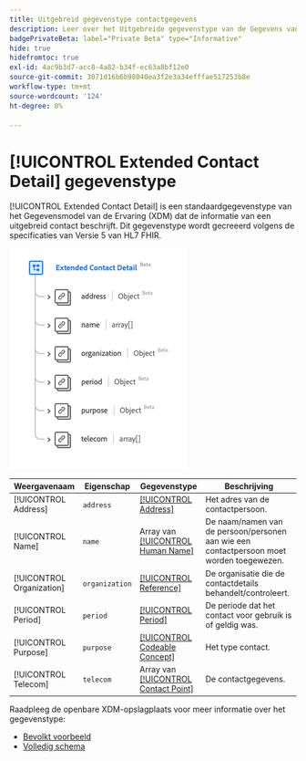 ```yaml
---
title: Uitgebreid gegevenstype contactgegevens
description: Leer over het Uitgebreide gegevenstype van de Gegevens van de Ervaring van het Contact Model (XDM).
badgePrivateBeta: label="Private Beta" type="Informative"
hide: true
hidefromtoc: true
exl-id: 4ac9b3d7-acc8-4a82-b34f-ec63a8bf12e0
source-git-commit: 3071d16b6b98040ea3f2e3a34efffae517253b8e
workflow-type: tm+mt
source-wordcount: '124'
ht-degree: 0%

---
```


# [!UICONTROL Extended Contact Detail] gegevenstype

[!UICONTROL Extended Contact Detail] is een standaardgegevenstype van het Gegevensmodel van de Ervaring (XDM) dat de informatie van een uitgebreid contact beschrijft. Dit gegevenstype wordt gecreeerd volgens de specificaties van Versie 5 van HL7 FHIR.

![ Uitgebreide het gegevenstype van het Detail van het Contact structuur ](../../../images/healthcare/data-types/extended-contact-detail.png)

| Weergavenaam | Eigenschap | Gegevenstype | Beschrijving |
| --- | --- | --- | --- |
| [!UICONTROL Address] | `address` | [[!UICONTROL Address]](../data-types/address.md) | Het adres van de contactpersoon. |
| [!UICONTROL Name] | `name` | Array van [[!UICONTROL Human Name]](../data-types/human-name.md) | De naam/namen van de persoon/personen aan wie een contactpersoon moet worden toegewezen. |
| [!UICONTROL Organization] | `organization` | [[!UICONTROL Reference]](../data-types/reference.md) | De organisatie die de contactdetails behandelt/controleert. |
| [!UICONTROL Period] | `period` | [[!UICONTROL Period]](../data-types/period.md) | De periode dat het contact voor gebruik is of geldig was. |
| [!UICONTROL Purpose] | `purpose` | [[!UICONTROL Codeable Concept]](../data-types/codeable-concept.md) | Het type contact. |
| [!UICONTROL Telecom] | `telecom` | Array van [[!UICONTROL Contact Point]](../data-types/contact-point.md) | De contactgegevens. |

Raadpleeg de openbare XDM-opslagplaats voor meer informatie over het gegevenstype:

* [ Bevolkt voorbeeld ](https://github.com/adobe/xdm/blob/master/extensions/industry/healthcare/fhir/datatypes/extendedcontactdetail.example.1.json)
* [ Volledig schema ](https://github.com/adobe/xdm/blob/master/extensions/industry/healthcare/fhir/datatypes/extendedcontactdetail.schema.json)
